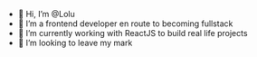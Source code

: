 - 👋 Hi, I’m @Lolu
- 👀 I’m a frontend developer en route to becoming fullstack
- 🌱 I’m currently working with ReactJS to build real life projects
- 💞️ I’m looking to leave my mark

<!---
Lolu-Abel/Lolu-Abel is a ✨ special ✨ repository because its `README.md` (this file) appears on your GitHub profile.
You can click the Preview link to take a look at your changes.
--->
